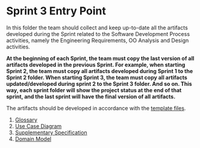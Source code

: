 # Sprint 3 Entry Point

In this folder the team should collect and keep up-to-date all the artifacts developed during the Sprint related to the Software Development Process activities, namely the Engineering Requirements, OO Analysis and Design activities.

**At the beginning of each Sprint, the team must copy the last version of all artifacts developed in the previous Sprint. For example, when starting Sprint 2, the team must copy all artifacts developed during Sprint 1 to the Sprint 2 folder. When starting Sprint 3, the team must copy all artifacts updated/developed during sprint 2 to the Sprint 3 folder. And so on. This way, each sprint folder will show the project status at the end of that sprint, and the last sprint will have the final version of all artifacts.**

The artifacts should be developed in accordance with the [template files](../(templates)).

1. [Glossary](Global_Artifacts/Glossary.md)
2. [Use Case Diagram](Global_Artifacts/UCD.md)
3. [Supplementary Specification](Global_Artifacts/FURPS.md)
4. [Domain Model](Global_Artifacts/DM.md)